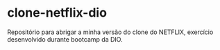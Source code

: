 # clone-netflix-dio
Repositório para abrigar a minha versão do clone do NETFLIX, exercício desenvolvido durante bootcamp da DIO.
